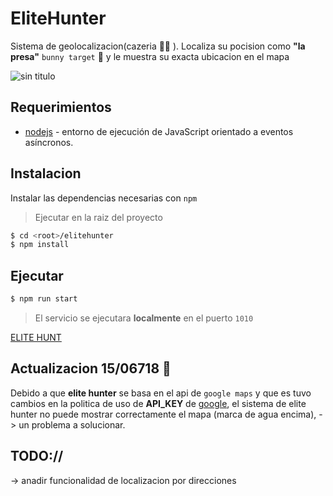 # EliteHunter
Sistema de geolocalizacion(cazeria 🏴‍☠️ ).
Localiza su pocision como **"la presa"** `bunny target` 🐰 y le muestra su exacta ubicacion en el mapa 

![sin titulo](https://user-images.githubusercontent.com/14255055/44177350-3004a100-a0b3-11e8-99aa-d8ea33cdecc3.png)

## Requerimientos 
- [nodejs](https://nodejs.org/es/download/) - entorno de ejecución de JavaScript orientado a eventos asíncronos.

## Instalacion
Instalar las dependencias necesarias con `npm`

> Ejecutar en la raiz del proyecto 

```bash
$ cd <root>/elitehunter
$ npm install
```

## Ejecutar

```bash
$ npm run start
```


> El servicio se ejecutara **localmente** en el puerto `1010`


[ELITE HUNT](http://localhost:1010/hunt)

## Actualizacion 15/06718 🤖
Debido a que **elite hunter** se basa en el api de `google maps` y que es tuvo cambios en la politica de uso de **API_KEY** de [google](https://developers.google.com/maps/documentation/javascript/error-messages?utm_source=maps_js&utm_medium=degraded&utm_campaign=billing#api-key-and-billing-errors), el sistema de elite hunter no puede mostrar correctamente el mapa (marca de agua encima), -> un problema a solucionar. 

## TODO://
-> anadir funcionalidad de localizacion por direcciones


